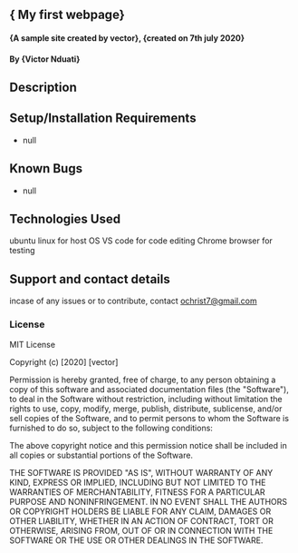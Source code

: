 ## { My first webpage}
#### {A sample site created by vector}, {created on 7th july 2020}
#### By **{Victor Nduati}**
## Description
## Setup/Installation Requirements
* null
## Known Bugs
* null
## Technologies Used
 ubuntu linux for host OS
 VS code for code editing
 Chrome browser for testing
## Support and contact details
incase of any issues or to contribute, contact ochrist7@gmail.com
### License
MIT License

Copyright (c) [2020] [vector]

Permission is hereby granted, free of charge, to any person obtaining a copy
of this software and associated documentation files (the "Software"), to deal
in the Software without restriction, including without limitation the rights
to use, copy, modify, merge, publish, distribute, sublicense, and/or sell
copies of the Software, and to permit persons to whom the Software is
furnished to do so, subject to the following conditions:

The above copyright notice and this permission notice shall be included in all
copies or substantial portions of the Software.

THE SOFTWARE IS PROVIDED "AS IS", WITHOUT WARRANTY OF ANY KIND, EXPRESS OR
IMPLIED, INCLUDING BUT NOT LIMITED TO THE WARRANTIES OF MERCHANTABILITY,
FITNESS FOR A PARTICULAR PURPOSE AND NONINFRINGEMENT. IN NO EVENT SHALL THE
AUTHORS OR COPYRIGHT HOLDERS BE LIABLE FOR ANY CLAIM, DAMAGES OR OTHER
LIABILITY, WHETHER IN AN ACTION OF CONTRACT, TORT OR OTHERWISE, ARISING FROM,
OUT OF OR IN CONNECTION WITH THE SOFTWARE OR THE USE OR OTHER DEALINGS IN THE
SOFTWARE.